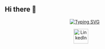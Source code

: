 ## Hi there 👋

<p align="center">
  <!-- Typing SVG by DenverCoder1 - https://github.com/DenverCoder1/readme-typing-svg -->
    <a href="https://git.io/typing-svg"><img src="https://readme-typing-svg.demolab.com?font=Fira+Code&size=22&duration=4800&pause=940&color=7950F2&width=435&lines=Backend+Developer+%E2%80%93+Logic+Creator;1%2B+years+of+experience;Welcome+to+my+GitHub!" alt="Typing SVG" /></a>
</p>

<!-- Social icons section -->
<p align="center">
  <a href="https://www.linkedin.com/in/javier-del-cerro-de-nava-395409307/"><img width="46px" alt="LinkedIn" title="LinkedIn" src="https://img.icons8.com/?size=100&id=IuI5Yd3J3qcC&format=png&color=7950F2"/></a>
  &#8287;&#8287;&#8287;&#8287;&#8287;
</p>
